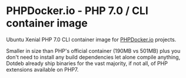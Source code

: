 PHPDocker.io - PHP 7.0 / CLI container image
=============================================

Ubuntu Xenial PHP 7.0 CLI container image for [PHPDocker.io](http://phpdocker.io) projects.

Smaller in size than PHP's official container (190MB vs 501MB) plus you don't need to install any build dependencies let alone compile anything, Dotdeb already ship binaries for the vast majority, if not all, of PHP extensions available on PHP7.
